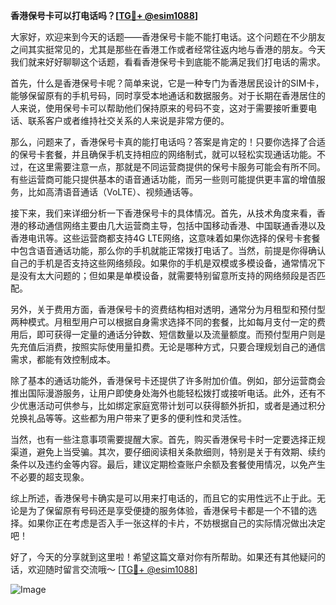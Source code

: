**香港保号卡可以打电话吗？[[TG💪+ @esim1088](https://t.me/s/esim1088)]**

大家好，欢迎来到今天的话题——香港保号卡能不能打电话。这个问题在不少朋友之间其实挺常见的，尤其是那些在香港工作或者经常往返内地与香港的朋友。今天我们就来好好聊聊这个话题，看看香港保号卡到底能不能满足我们打电话的需求。

首先，什么是香港保号卡呢？简单来说，它是一种专门为香港居民设计的SIM卡，能够保留原有的手机号码，同时享受本地通话和数据服务。对于长期在香港居住的人来说，使用保号卡可以帮助他们保持原来的号码不变，这对于需要接听重要电话、联系客户或者维持社交关系的人来说是非常方便的。

那么，问题来了，香港保号卡真的能打电话吗？答案是肯定的！只要你选择了合适的保号卡套餐，并且确保手机支持相应的网络制式，就可以轻松实现通话功能。不过，在这里需要注意一点，那就是不同运营商提供的保号卡服务可能会有所不同。有些运营商可能只提供基本的语音通话功能，而另一些则可能提供更丰富的增值服务，比如高清语音通话（VoLTE）、视频通话等。

接下来，我们来详细分析一下香港保号卡的具体情况。首先，从技术角度来看，香港的移动通信网络主要由几大运营商主导，包括中国移动香港、中国联通香港以及香港电讯等。这些运营商都支持4G LTE网络，这意味着如果你选择的保号卡套餐中包含语音通话功能，那么你的手机就能正常拨打电话了。当然，前提是你得确认自己的手机是否支持这些网络频段。如果你的手机是双模或多模设备，通常情况下是没有太大问题的；但如果是单模设备，就需要特别留意所支持的网络频段是否匹配。

另外，关于费用方面，香港保号卡的资费结构相对透明，通常分为月租型和预付型两种模式。月租型用户可以根据自身需求选择不同的套餐，比如每月支付一定的费用后，即可获得一定量的通话分钟数、短信数量以及流量额度。而预付型用户则是先充值后消费，按照实际使用量扣费。无论是哪种方式，只要合理规划自己的通信需求，都能有效控制成本。

除了基本的通话功能外，香港保号卡还提供了许多附加价值。例如，部分运营商会推出国际漫游服务，让用户即使身处海外也能轻松拨打或接听电话。此外，还有不少优惠活动可供参与，比如绑定家庭宽带计划可以获得额外折扣，或者是通过积分兑换礼品等等。这些都为用户带来了更多的便利性和灵活性。

当然，也有一些注意事项需要提醒大家。首先，购买香港保号卡时一定要选择正规渠道，避免上当受骗。其次，要仔细阅读相关条款细则，特别是关于有效期、续约条件以及违约金等内容。最后，建议定期检查账户余额及套餐使用情况，以免产生不必要的超支现象。

综上所述，香港保号卡确实是可以用来打电话的，而且它的实用性远不止于此。无论是为了保留原有号码还是享受便捷的服务体验，香港保号卡都是一个不错的选择。如果你正在考虑是否入手一张这样的卡片，不妨根据自己的实际情况做出决定吧！

好了，今天的分享就到这里啦！希望这篇文章对你有所帮助。如果还有其他疑问的话，欢迎随时留言交流哦～ [[TG💪+ @esim1088](https://t.me/s/esim1088)] 

![Image](https://i.postimg.cc/4NQfJmqS/Snipaste-2025-05-13-00-14-12.png)